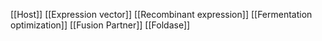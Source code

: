 [[Host]]
[[Expression vector]]
[[Recombinant expression]]
[[Fermentation optimization]]
[[Fusion Partner]]
[[Foldase]]
